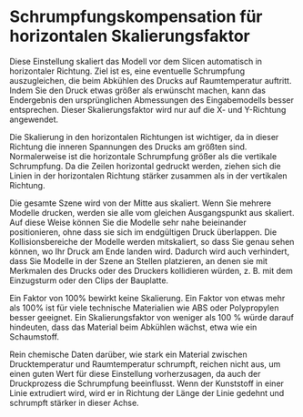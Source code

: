 Schrumpfungskompensation für horizontalen Skalierungsfaktor
====
Diese Einstellung skaliert das Modell vor dem Slicen automatisch in horizontaler Richtung. Ziel ist es, eine eventuelle Schrumpfung auszugleichen, die beim Abkühlen des Drucks auf Raumtemperatur auftritt. Indem Sie den Druck etwas größer als erwünscht machen, kann das Endergebnis den ursprünglichen Abmessungen des Eingabemodells besser entsprechen. Dieser Skalierungsfaktor wird nur auf die X- und Y-Richtung angewendet.

Die Skalierung in den horizontalen Richtungen ist wichtiger, da in dieser Richtung die inneren Spannungen des Drucks am größten sind. Normalerweise ist die horizontale Schrumpfung größer als die vertikale Schrumpfung. Da die Zeilen horizontal gedruckt werden, ziehen sich die Linien in der horizontalen Richtung stärker zusammen als in der vertikalen Richtung.

Die gesamte Szene wird von der Mitte aus skaliert. Wenn Sie mehrere Modelle drucken, werden sie alle vom gleichen Ausgangspunkt aus skaliert. Auf diese Weise können Sie die Modelle sehr nahe beieinander positionieren, ohne dass sie sich im endgültigen Druck überlappen. Die Kollisionsbereiche der Modelle werden mitskaliert, so dass Sie genau sehen können, wo Ihr Druck am Ende landen wird. Dadurch wird auch verhindert, dass Sie Modelle in der Szene an Stellen platzieren, an denen sie mit Merkmalen des Drucks oder des Druckers kollidieren würden, z. B. mit dem Einzugsturm oder den Clips der Bauplatte.

Ein Faktor von 100% bewirkt keine Skalierung. Ein Faktor von etwas mehr als 100% ist für viele technische Materialien wie ABS oder Polypropylen besser geeignet. Ein Skalierungsfaktor von weniger als 100 % würde darauf hindeuten, dass das Material beim Abkühlen wächst, etwa wie ein Schaumstoff.

Rein chemische Daten darüber, wie stark ein Material zwischen Drucktemperatur und Raumtemperatur schrumpft, reichen nicht aus, um einen guten Wert für diese Einstellung vorherzusagen, da auch der Druckprozess die Schrumpfung beeinflusst. Wenn der Kunststoff in einer Linie extrudiert wird, wird er in Richtung der Länge der Linie gedehnt und schrumpft stärker in dieser Achse.